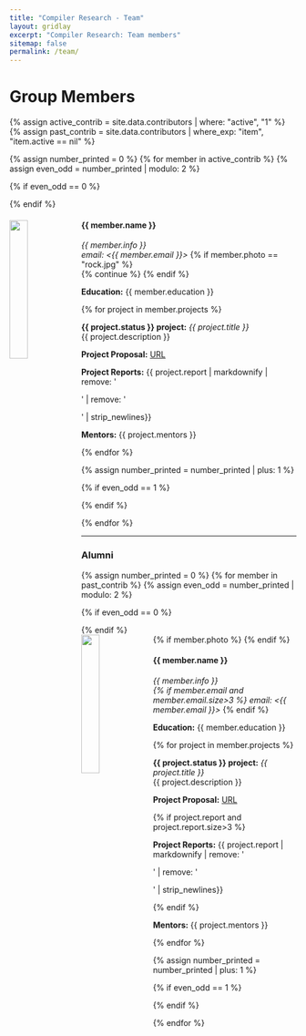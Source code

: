```yaml
---
title: "Compiler Research - Team"
layout: gridlay
excerpt: "Compiler Research: Team members"
sitemap: false
permalink: /team/
---
```


# Group Members

<div class="clearfix">

{% assign active_contrib = site.data.contributors | where: "active", "1" %}
{% assign past_contrib = site.data.contributors | where_exp: "item", "item.active == nil" %}

{% assign number_printed = 0 %}
{% for member in active_contrib %}
{% assign even_odd = number_printed | modulo: 2 %}

{% if even_odd == 0 %}
<div class="row">
{% endif %}

<div class="col-sm-6 clearfix">
  <img src="{{ site.url }}{{ site.baseurl }}/images/team/{{ member.photo }}" class="img-responsive" width="25%" style="float: left" />
  <h4>{{ member.name }}</h4>
  <i>{{ member.info }}<br>email: <{{ member.email }}></i>
  {% if member.photo == "rock.jpg" %}
  </div>
     {% continue %}
  {% endif %}
  <p> <strong>Education:</strong> {{ member.education }} </p>
  {% for project in member.projects %}
  <p class="text-justify">
    <strong> {{ project.status }} project:</strong>
    <i>{{ project.title }}</i><br/>{{ project.description }}
  </p>
  <p>
    <strong>Project Proposal:</strong>
    <a href="{{ project.proposal }}" target=_blank >URL</a>
  </p>
  <p>
    <strong>Project Reports:</strong>
    {{ project.report | markdownify | remove: '<p>' | remove: '</p>' | strip_newlines}}
  </p>
  <p> <strong>Mentors:</strong> {{ project.mentors }} </p> 
  {% endfor %}
</div>

{% assign number_printed = number_printed | plus: 1 %}

{% if even_odd == 1 %}
</div>
{% endif %}

{% endfor %}
</div>

<hr />

### Alumni

<div class="clearfix">


{% assign number_printed = 0 %}
{% for member in past_contrib %}
{% assign even_odd = number_printed | modulo: 2 %}

{% if even_odd == 0 %}
<div class="row">
{% endif %}

<div class="col-sm-6 clearfix">
  {% if member.photo %}
  <img src="{{ site.url }}{{ site.baseurl }}/images/team/{{ member.photo }}" class="img-responsive" width="25%" style="float: left" />
  {% endif %}
  <h4>{{ member.name }}</h4>
  <i>{{ member.info }}<br>
{% if member.email and member.email.size>3 %}
  email: <{{ member.email }}></i>
{% endif %}
<p> <strong>Education:</strong> {{ member.education }} </p>
  {% for project in member.projects %}
  <p class="text-justify">
    <strong> {{ project.status }} project:</strong>
    <i>{{ project.title }}</i><br/>{{ project.description }}
  </p>
  <p>
    <strong>Project Proposal:</strong>
    <a href="{{ project.proposal }}" target=_blank >URL</a>
  </p>
{% if project.report and project.report.size>3 %}
  <p>
    <strong>Project Reports:</strong>
    {{ project.report | markdownify | remove: '<p>' | remove: '</p>' | strip_newlines}}
  </p>
{% endif %}
  <p> <strong>Mentors:</strong> {{ project.mentors }} </p> 
  {% endfor %}
</div>

{% assign number_printed = number_printed | plus: 1 %}

{% if even_odd == 1 %}
</div>

{% endif %}

{% endfor %}
</div>
